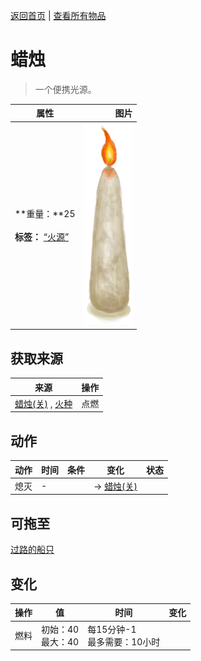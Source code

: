 [返回首页](index.md)   |  [查看所有物品](object.md)
# 蜡烛  
> 一个便携光源。  
  
  属性  |   图片   
 ----  |  ----:   
 **重量：**25<br><br>**标签：**	[“火源”](tag_FireSource.md)  |  ![](Sprite/CandleOn.png)   
  
## 获取来源  
来源  |  操作  
----  |  ----  
[蜡烛(关)](CandleOff.md) , [火种](TinderLit.md)  |  点燃  
## 动作  
动作  |  时间  |  条件  |  变化  |  状态  
----  |  ----  |  ----  |  ----  |  ----  
熄灭  |  -  |    |  → [蜡烛(关)](CandleOff.md)<br>  |    
## 可拖至  
[过路的船只](PassingShip.md)  
## 变化  
操作  |  值  |  时间  |  变化  
----  |  ----  |  ----  |  ----  
燃料  |  初始：40<br>最大：40  |  每15分钟-1<br>最多需要：10小时  |    
